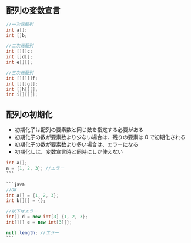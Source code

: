 ## 配列の変数宣言

```java
//一次元配列
int a[];
int []b;

//二次元配列
int [][]c;
int []d[];
int e[][];

//三次元配列
int [][][]f;
int [][]g[];
int []h[][];
int i[][][];
```

## 配列の初期化

- 初期化子は配列の要素数と同じ数を指定する必要がある
- 初期化子の数が要素数より少ない場合は、残りの要素は 0 で初期化される
- 初期化子の数が要素数より多い場合は、エラーになる
- 初期化しは、変数宣言時と同時にしか使えない

````java
int a[];
a = {1, 2, 3}; //エラー
```

```java
//OK
int a[] = {1, 2, 3};
int b[][] = {};

//以下はエラー
int[] d = new int[3] {1, 2, 3};
int[][] e = new int[3]{};

null.length; //エラー
```
````
